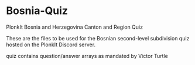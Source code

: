 # Bosnia-Quiz
PlonkIt Bosnia and Herzegovina Canton and Region Quiz

These are the files to be used for the Bosnian second-level subdivision quiz hosted on the PlonkIt Discord server.

quiz contains question/answer arrays as mandated by Victor Turtle
